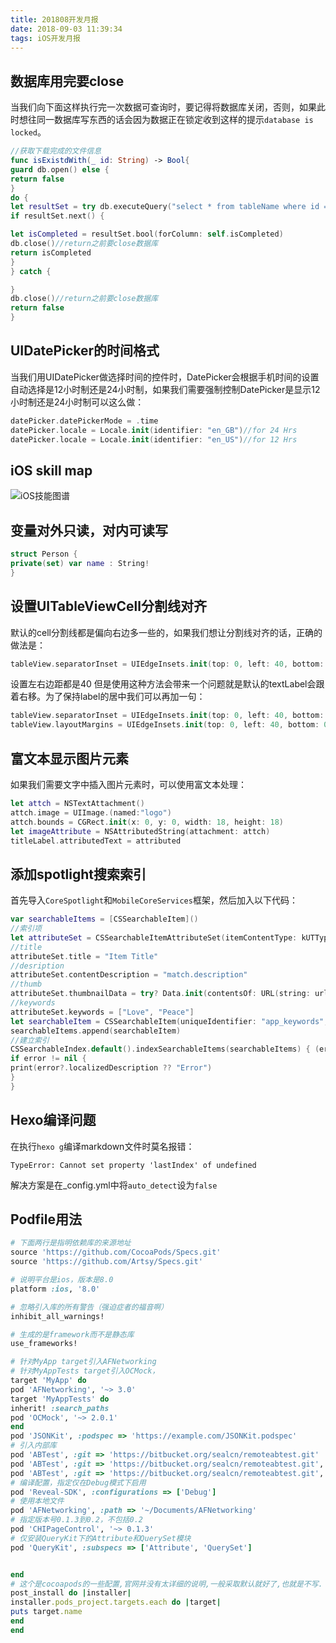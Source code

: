 ```yaml
---
title: 201808开发月报
date: 2018-09-03 11:39:34
tags: iOS开发月报
---
```

## 数据库用完要close
当我们向下面这样执行完一次数据可查询时，要记得将数据库关闭，否则，如果此时想往同一数据库写东西的话会因为数据正在锁定收到这样的提示`database is locked`。
```swift
//获取下载完成的文件信息
func isExistdWith(_ id: String) -> Bool{
guard db.open() else {
return false
}
do {
let resultSet = try db.executeQuery("select * from tableName where id = ?", values: [id])
if resultSet.next() {

let isCompleted = resultSet.bool(forColumn: self.isCompleted)
db.close()//return之前要close数据库
return isCompleted
}
} catch {

}
db.close()//return之前要close数据库
return false
}
```

## UIDatePicker的时间格式
当我们用UIDatePicker做选择时间的控件时，DatePicker会根据手机时间的设置自动选择是12小时制还是24小时制，如果我们需要强制控制DatePicker是显示12小时制还是24小时制可以这么做：
```swift
datePicker.datePickerMode = .time
datePicker.locale = Locale.init(identifier: "en_GB")//for 24 Hrs
datePicker.locale = Locale.init(identifier: "en_US")//for 12 Hrs
```
## iOS skill map
![iOS技能图谱](http://upload-images.jianshu.io/upload_images/1059465-3576096c29667cf8.jpg?imageMogr2/auto-orient/strip%7CimageView2/2/w/1240)

## 变量对外只读，对内可读写
```swift
struct Person {
private(set) var name : String!
}
```
## 设置UITableViewCell分割线对齐
默认的cell分割线都是偏向右边多一些的，如果我们想让分割线对齐的话，正确的做法是：
```swift
tableView.separatorInset = UIEdgeInsets.init(top: 0, left: 40, bottom: 0, right: 40)
```
设置左右边距都是40
但是使用这种方法会带来一个问题就是默认的textLabel会跟着右移。为了保持label的居中我们可以再加一句：
```swift
tableView.separatorInset = UIEdgeInsets.init(top: 0, left: 40, bottom: 0, right: 40)
tableView.layoutMargins = UIEdgeInsets.init(top: 0, left: 40, bottom: 0, right: 40)
```

## 富文本显示图片元素
如果我们需要文字中插入图片元素时，可以使用富文本处理：
```swift
let attch = NSTextAttachment()
attch.image = UIImage.(named:"logo")
attch.bounds = CGRect.init(x: 0, y: 0, width: 18, height: 18)
let imageAttribute = NSAttributedString(attachment: attch)
titleLabel.attributedText = attributed
```

## 添加spotlight搜索索引
首先导入`CoreSpotlight`和`MobileCoreServices`框架，然后加入以下代码：

```swift
var searchableItems = [CSSearchableItem]()
//索引项
let attributeSet = CSSearchableItemAttributeSet(itemContentType: kUTTypeData as String)
//title
attributeSet.title = "Item Title"
//desription
attributeSet.contentDescription = "match.description"
//thumb
attributeSet.thumbnailData = try? Data.init(contentsOf: URL(string: url)!)
//keywords
attributeSet.keywords = ["Love", "Peace"]
let searchableItem = CSSearchableItem(uniqueIdentifier: "app_keywords", domainIdentifier: "com.company.app", attributeSet: attributeSet)
searchableItems.append(searchableItem)
//建立索引            
CSSearchableIndex.default().indexSearchableItems(searchableItems) { (error) -> Void in
if error != nil {
print(error?.localizedDescription ?? "Error")
}
}
```

## Hexo编译问题
在执行`hexo g`编译markdown文件时莫名报错：
```
TypeError: Cannot set property 'lastIndex' of undefined
```
解决方案是在_config.yml中将`auto_detect`设为`false`

## Podfile用法
```ruby
# 下面两行是指明依赖库的来源地址
source 'https://github.com/CocoaPods/Specs.git'
source 'https://github.com/Artsy/Specs.git'

# 说明平台是ios，版本是8.0
platform :ios, '8.0'

# 忽略引入库的所有警告（强迫症者的福音啊）
inhibit_all_warnings!

# 生成的是framework而不是静态库
use_frameworks!

# 针对MyApp target引入AFNetworking
# 针对MyAppTests target引入OCMock，
target 'MyApp' do 
pod 'AFNetworking', '~> 3.0' 
target 'MyAppTests' do
inherit! :search_paths 
pod 'OCMock', '~> 2.0.1' 
end
pod 'JSONKit', :podspec => 'https://example.com/JSONKit.podspec'
# 引入内部库
pod 'ABTest', :git => 'https://bitbucket.org/sealcn/remoteabtest.git'
pod 'ABTest', :git => 'https://bitbucket.org/sealcn/remoteabtest.git', :tag=> '0.0.6'
pod 'ABTest', :git => 'https://bitbucket.org/sealcn/remoteabtest.git', :commit=> '082f8319af'
# 编译配置，指定仅在Debug模式下启用
pod 'Reveal-SDK', :configurations => ['Debug']
# 使用本地文件
pod 'AFNetworking', :path => '~/Documents/AFNetworking'
# 指定版本号0.1.3到0.2，不包括0.2
pod 'CHIPageControl', '~> 0.1.3'
# 仅安装QueryKit下的Attribute和QuerySet模块
pod 'QueryKit', :subspecs => ['Attribute', 'QuerySet']


end
# 这个是cocoapods的一些配置,官网并没有太详细的说明,一般采取默认就好了,也就是不写.
post_install do |installer|       
installer.pods_project.targets.each do |target| 
puts target.name 
end
end
```
